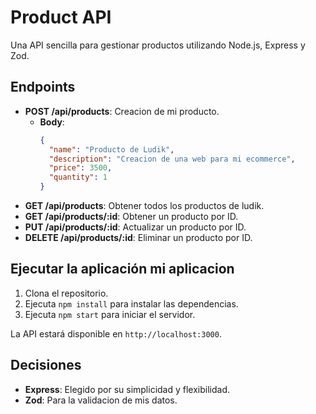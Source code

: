 # Product API

Una API sencilla para gestionar productos utilizando Node.js, Express y Zod.

## Endpoints

- **POST /api/products**: Creacion de mi producto.
  - **Body**: 
    ```json
    {
      "name": "Producto de Ludik",
      "description": "Creacion de una web para mi ecommerce",
      "price": 3500,
      "quantity": 1
    }
    ```
- **GET /api/products**: Obtener todos los productos de ludik.
- **GET /api/products/:id**: Obtener un producto por ID.
- **PUT /api/products/:id**: Actualizar un producto por ID.
- **DELETE /api/products/:id**: Eliminar un producto por ID.

## Ejecutar la aplicación mi aplicacion

1. Clona el repositorio.
2. Ejecuta `npm install` para instalar las dependencias.
3. Ejecuta `npm start` para iniciar el servidor.

La API estará disponible en `http://localhost:3000`.

## Decisiones

- **Express**: Elegido por su simplicidad y flexibilidad.
- **Zod**: Para la validacion de mis datos.
